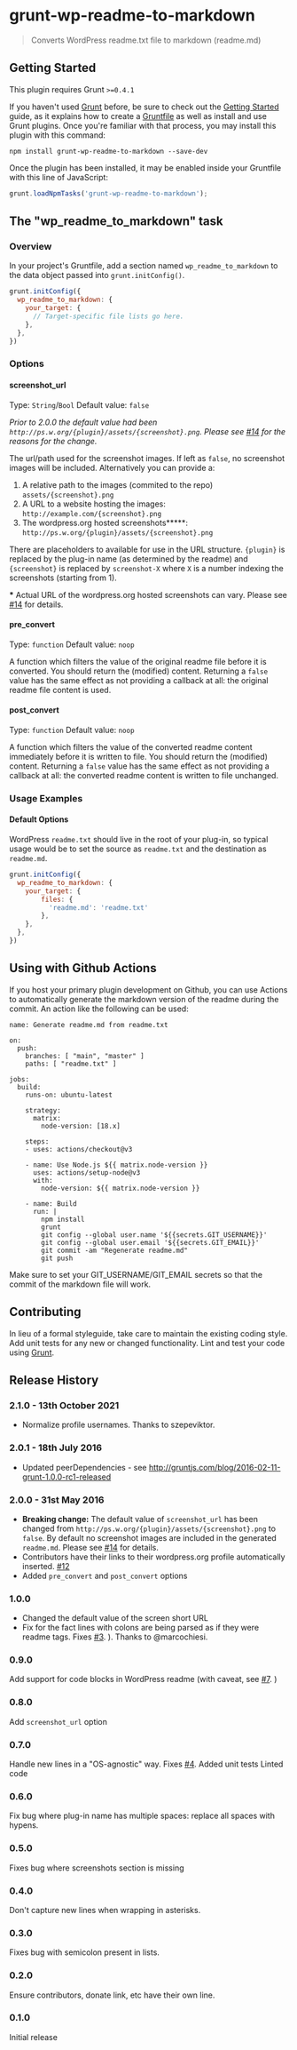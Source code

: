 # grunt-wp-readme-to-markdown

> Converts WordPress readme.txt file to markdown (readme.md)

## Getting Started
This plugin requires Grunt `>=0.4.1`

If you haven't used [Grunt](http://gruntjs.com/) before, be sure to check out the [Getting Started](http://gruntjs.com/getting-started) guide, as it explains how to create a [Gruntfile](http://gruntjs.com/sample-gruntfile) as well as install and use Grunt plugins. Once you're familiar with that process, you may install this plugin with this command:

```shell
npm install grunt-wp-readme-to-markdown --save-dev
```

Once the plugin has been installed, it may be enabled inside your Gruntfile with this line of JavaScript:

```js
grunt.loadNpmTasks('grunt-wp-readme-to-markdown');
```

## The "wp_readme_to_markdown" task

### Overview
In your project's Gruntfile, add a section named `wp_readme_to_markdown` to the data object passed into `grunt.initConfig()`.

```js
grunt.initConfig({
  wp_readme_to_markdown: {
    your_target: {
      // Target-specific file lists go here.
    },
  },
})
```

### Options

#### screenshot_url
Type: `String`/`Bool`
Default value: `false`

*Prior to 2.0.0 the default value had been `http://ps.w.org/{plugin}/assets/{screenshot}.png`. Please see [#14](https://github.com/stephenharris/wp-readme-to-markdown/issues/14) for the reasons for the change.*

The url/path used for the screenshot images. If left as `false`, no screenshot images will be included. Alternatively you can provide a:

 1. A relative path to the images (commited to the repo) `assets/{screenshot}.png`
 2. A URL to a website hosting the images: `http://example.com/{screenshot}.png`
 3. The wordpress.org hosted screenshots**\***: `http://ps.w.org/{plugin}/assets/{screenshot}.png`

There are placeholders to available for use in the URL structure. `{plugin}` is replaced by the plug-in name (as determined by the readme) and `{screenshot}` is replaced by `screenshot-X` where `X` is a number indexing the screenshots (starting from 1).

**\*** Actual URL of the wordpress.org hosted screenshots can vary. Please see [#14](https://github.com/stephenharris/wp-readme-to-markdown/issues/14) for details.

#### pre_convert
Type: `function`
Default value: `noop`

A function which filters the value of the original readme file before it is converted. You should return the (modified) content. Returning a `false` value has the same effect as not providing a callback at all: the original readme file content is used.

#### post_convert
Type: `function`
Default value: `noop`

A function which filters the value of the converted readme content immediately before it is written to file. You should return the (modified) content. Returning a `false` value has the same effect as not providing a callback at all: the converted readme content is written to file unchanged.

### Usage Examples

#### Default Options
WordPress `readme.txt` should live in the root of your plug-in, so typical usage would be to set the source as `readme.txt` and the destination as `readme.md`.

```js
grunt.initConfig({
  wp_readme_to_markdown: {
	your_target: {
	    files: {
	      'readme.md': 'readme.txt'
	    },
	},
  },
})
```
## Using with Github Actions
If you host your primary plugin development on Github, you can use Actions to automatically generate the markdown version of the readme during the commit.  An action like the following can be used:

```
name: Generate readme.md from readme.txt

on:
  push:
    branches: [ "main", "master" ]
    paths: [ "readme.txt" ]

jobs:
  build:
    runs-on: ubuntu-latest

    strategy:
      matrix:
        node-version: [18.x]

    steps:
    - uses: actions/checkout@v3

    - name: Use Node.js ${{ matrix.node-version }}
      uses: actions/setup-node@v3
      with:
        node-version: ${{ matrix.node-version }}

    - name: Build
      run: |
        npm install
        grunt
        git config --global user.name '${{secrets.GIT_USERNAME}}'
        git config --global user.email '${{secrets.GIT_EMAIL}}'
        git commit -am "Regenerate readme.md"
        git push
```

Make sure to set your GIT_USERNAME/GIT_EMAIL secrets so that the commit of the markdown file will work.

## Contributing
In lieu of a formal styleguide, take care to maintain the existing coding style. Add unit tests for any new or changed functionality. Lint and test your code using [Grunt](http://gruntjs.com/).

## Release History

### 2.1.0 - 13th October 2021
- Normalize profile usernames. Thanks to szepeviktor.

### 2.0.1 - 18th July 2016
- Updated peerDependencies - see http://gruntjs.com/blog/2016-02-11-grunt-1.0.0-rc1-released

### 2.0.0 - 31st May 2016
- **Breaking change:** The default value of `screenshot_url` has been changed from `http://ps.w.org/{plugin}/assets/{screenshot}.png` to `false`. By default no screenshot images are included in the generated `readme.md`. Please see [#14](https://github.com/stephenharris/wp-readme-to-markdown/issues/14) for details.
- Contributors have their links to their wordpress.org profile automatically inserted. [#12](https://github.com/stephenharris/wp-readme-to-markdown/issues/12)
- Added `pre_convert` and `post_convert` options

### 1.0.0
- Changed the default value of the screen short URL
- Fix for the fact lines with colons are being parsed as if they were readme tags. Fixes [#3](https://github.com/stephenharris/wp-readme-to-markdown/issues/3). ). Thanks to @marcochiesi.

### 0.9.0
Add support for code blocks in WordPress readme (with caveat, see [#7](https://github.com/stephenharris/wp-readme-to-markdown/issues/7). )

### 0.8.0
Add `screenshot_url` option

### 0.7.0
Handle new lines in a "OS-agnostic" way. Fixes [#4](https://github.com/stephenharris/wp-readme-to-markdown/issues/4).
Added unit tests
Linted code

### 0.6.0
Fix bug where plug-in name has multiple spaces: replace all spaces with hypens.

### 0.5.0
Fixes bug where screenshots section is missing

### 0.4.0
Don't capture new lines when wrapping in asterisks.

### 0.3.0
Fixes bug with semicolon present in lists.

### 0.2.0
Ensure contributors, donate link, etc have their own line.

### 0.1.0
Initial release
